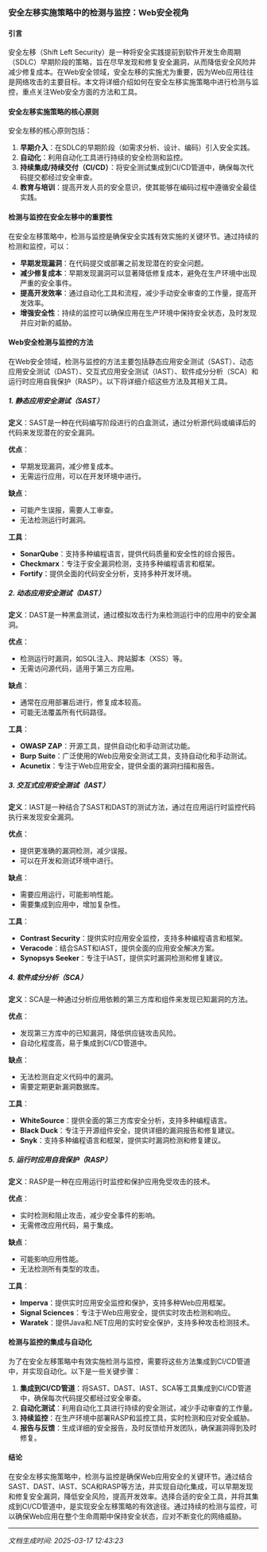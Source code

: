 ### 安全左移实施策略中的检测与监控：Web安全视角

#### 引言

安全左移（Shift Left Security）是一种将安全实践提前到软件开发生命周期（SDLC）早期阶段的策略，旨在尽早发现和修复安全漏洞，从而降低安全风险并减少修复成本。在Web安全领域，安全左移的实施尤为重要，因为Web应用往往是网络攻击的主要目标。本文将详细介绍如何在安全左移实施策略中进行检测与监控，重点关注Web安全方面的方法和工具。

#### 安全左移实施策略的核心原则

安全左移的核心原则包括：

1. **早期介入**：在SDLC的早期阶段（如需求分析、设计、编码）引入安全实践。
2. **自动化**：利用自动化工具进行持续的安全检测和监控。
3. **持续集成/持续交付（CI/CD）**：将安全测试集成到CI/CD管道中，确保每次代码提交都经过安全审查。
4. **教育与培训**：提高开发人员的安全意识，使其能够在编码过程中遵循安全最佳实践。

#### 检测与监控在安全左移中的重要性

在安全左移策略中，检测与监控是确保安全实践有效实施的关键环节。通过持续的检测和监控，可以：

- **早期发现漏洞**：在代码提交或部署之前发现潜在的安全问题。
- **减少修复成本**：早期发现漏洞可以显著降低修复成本，避免在生产环境中出现严重的安全事件。
- **提高开发效率**：通过自动化工具和流程，减少手动安全审查的工作量，提高开发效率。
- **增强安全性**：持续的监控可以确保应用在生产环境中保持安全状态，及时发现并应对新的威胁。

#### Web安全检测与监控的方法

在Web安全领域，检测与监控的方法主要包括静态应用安全测试（SAST）、动态应用安全测试（DAST）、交互式应用安全测试（IAST）、软件成分分析（SCA）和运行时应用自我保护（RASP）。以下将详细介绍这些方法及其相关工具。

##### 1. 静态应用安全测试（SAST）

**定义**：SAST是一种在代码编写阶段进行的白盒测试，通过分析源代码或编译后的代码来发现潜在的安全漏洞。

**优点**：
- 早期发现漏洞，减少修复成本。
- 无需运行应用，可以在开发环境中进行。

**缺点**：
- 可能产生误报，需要人工审查。
- 无法检测运行时漏洞。

**工具**：
- **SonarQube**：支持多种编程语言，提供代码质量和安全性的综合报告。
- **Checkmarx**：专注于安全漏洞检测，支持多种编程语言和框架。
- **Fortify**：提供全面的代码安全分析，支持多种开发环境。

##### 2. 动态应用安全测试（DAST）

**定义**：DAST是一种黑盒测试，通过模拟攻击行为来检测运行中的应用中的安全漏洞。

**优点**：
- 检测运行时漏洞，如SQL注入、跨站脚本（XSS）等。
- 无需访问源代码，适用于第三方应用。

**缺点**：
- 通常在应用部署后进行，修复成本较高。
- 可能无法覆盖所有代码路径。

**工具**：
- **OWASP ZAP**：开源工具，提供自动化和手动测试功能。
- **Burp Suite**：广泛使用的Web应用安全测试工具，支持自动化和手动测试。
- **Acunetix**：专注于Web应用安全，提供全面的漏洞扫描和报告。

##### 3. 交互式应用安全测试（IAST）

**定义**：IAST是一种结合了SAST和DAST的测试方法，通过在应用运行时监控代码执行来发现安全漏洞。

**优点**：
- 提供更准确的漏洞检测，减少误报。
- 可以在开发和测试环境中进行。

**缺点**：
- 需要应用运行，可能影响性能。
- 需要集成到应用中，增加复杂性。

**工具**：
- **Contrast Security**：提供实时应用安全监控，支持多种编程语言和框架。
- **Veracode**：结合SAST和IAST，提供全面的应用安全解决方案。
- **Synopsys Seeker**：专注于IAST，提供实时漏洞检测和修复建议。

##### 4. 软件成分分析（SCA）

**定义**：SCA是一种通过分析应用依赖的第三方库和组件来发现已知漏洞的方法。

**优点**：
- 发现第三方库中的已知漏洞，降低供应链攻击风险。
- 自动化程度高，易于集成到CI/CD管道中。

**缺点**：
- 无法检测自定义代码中的漏洞。
- 需要定期更新漏洞数据库。

**工具**：
- **WhiteSource**：提供全面的第三方库安全分析，支持多种编程语言。
- **Black Duck**：专注于开源组件安全，提供详细的漏洞报告和修复建议。
- **Snyk**：支持多种编程语言和框架，提供实时漏洞检测和修复建议。

##### 5. 运行时应用自我保护（RASP）

**定义**：RASP是一种在应用运行时监控和保护应用免受攻击的技术。

**优点**：
- 实时检测和阻止攻击，减少安全事件的影响。
- 无需修改应用代码，易于集成。

**缺点**：
- 可能影响应用性能。
- 无法检测所有类型的攻击。

**工具**：
- **Imperva**：提供实时应用安全监控和保护，支持多种Web应用框架。
- **Signal Sciences**：专注于Web应用安全，提供实时攻击检测和响应。
- **Waratek**：提供Java和.NET应用的实时安全保护，支持多种攻击检测技术。

#### 检测与监控的集成与自动化

为了在安全左移策略中有效实施检测与监控，需要将这些方法集成到CI/CD管道中，并实现自动化。以下是一些关键步骤：

1. **集成到CI/CD管道**：将SAST、DAST、IAST、SCA等工具集成到CI/CD管道中，确保每次代码提交都经过安全审查。
2. **自动化测试**：利用自动化工具进行持续的安全测试，减少手动审查的工作量。
3. **持续监控**：在生产环境中部署RASP和监控工具，实时检测和应对安全威胁。
4. **报告与反馈**：生成详细的安全报告，及时反馈给开发团队，确保漏洞得到及时修复。

#### 结论

在安全左移实施策略中，检测与监控是确保Web应用安全的关键环节。通过结合SAST、DAST、IAST、SCA和RASP等方法，并实现自动化集成，可以早期发现和修复安全漏洞，降低安全风险，提高开发效率。选择合适的安全工具，并将其集成到CI/CD管道中，是实现安全左移策略的有效途径。通过持续的检测与监控，可以确保Web应用在整个生命周期中保持安全状态，应对不断变化的网络威胁。

---

*文档生成时间: 2025-03-17 12:43:23*

